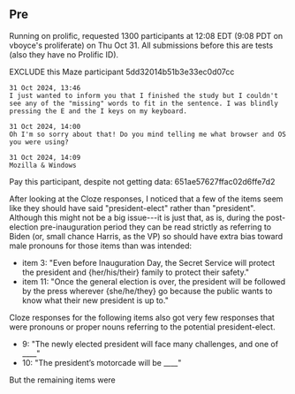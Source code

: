 ## Pre

Running on prolific, requested 1300 participants at 12:08 EDT (9:08 PDT on vboyce's proliferate) on Thu Oct 31.  All submissions before this are tests (also they have no Prolific ID).

EXCLUDE this Maze participant
5dd32014b51b3e33ec0d07cc

    31 Oct 2024, 13:46
    I just wanted to inform you that I finished the study but I couldn't see any of the "missing" words to fit in the sentence. I was blindly pressing the E and the I keys on my keyboard.

    31 Oct 2024, 14:00
    Oh I'm so sorry about that! Do you mind telling me what browser and OS you were using?

    31 Oct 2024, 14:09
    Mozilla & Windows

Pay this participant, despite not getting data:
651ae57627ffac02d6ffe7d2



After looking at the Cloze responses, I noticed that a few of the items seem like they should have said "president-elect" rather than "president". Although this might not be a big issue---it is just that, as is, during the post-election pre-inauguration period they can be read strictly as referring to Biden (or, small chance Harris, as the VP) so should have extra bias toward male pronouns for those items than was intended:

- item 3: "Even before Inauguration Day, the Secret Service will protect the president and {her/his/their} family to protect their safety."
- item 11: "Once the general election is over, the president will be followed by the press wherever {she/he/they} go because the public wants to know what their new president is up to."


Cloze responses for the following items also got very few responses that were pronouns or proper nouns referring to the potential president-elect.
- 9: "The newly elected president will face many challenges, and one of ____" 
- 10: "The president’s motorcade will be ____" 

But the remaining items were